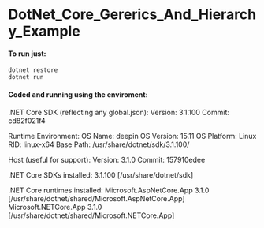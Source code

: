 # DotNet_Core_Gererics_And_Hierarchy_Example

#### To run just:
```
dotnet restore
dotnet run
```

#### Coded and running using the enviroment:

.NET Core SDK (reflecting any global.json):
 Version:   3.1.100
 Commit:    cd82f021f4

Runtime Environment:
 OS Name:     deepin
 OS Version:  15.11
 OS Platform: Linux
 RID:         linux-x64
 Base Path:   /usr/share/dotnet/sdk/3.1.100/

Host (useful for support):
  Version: 3.1.0
  Commit:  157910edee

.NET Core SDKs installed:
  3.1.100 [/usr/share/dotnet/sdk]

.NET Core runtimes installed:
  Microsoft.AspNetCore.App 3.1.0 [/usr/share/dotnet/shared/Microsoft.AspNetCore.App]
  Microsoft.NETCore.App 3.1.0 [/usr/share/dotnet/shared/Microsoft.NETCore.App]
